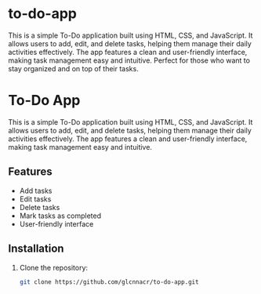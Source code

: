 # to-do-app
This is a simple To-Do application built using HTML, CSS, and JavaScript. It allows users to add, edit, and delete tasks, helping them manage their daily activities effectively. The app features a clean and user-friendly interface, making task management easy and intuitive. Perfect for those who want to stay organized and on top of their tasks.

# To-Do App

This is a simple To-Do application built using HTML, CSS, and JavaScript. It allows users to add, edit, and delete tasks, helping them manage their daily activities effectively. The app features a clean and user-friendly interface, making task management easy and intuitive.

## Features

- Add tasks
- Edit tasks
- Delete tasks
- Mark tasks as completed
- User-friendly interface

## Installation

1. Clone the repository:
   ```bash
   git clone https://github.com/glcnnacr/to-do-app.git
